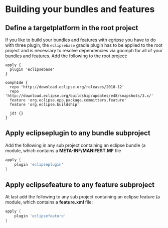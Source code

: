 # Building your bundles and features


## Define a targetplatform in the root project
If you like to build your bundles and features with egripse you have to do with three plugin,
the `eclipsebase` gradle plugin has to be applied to the root project and is necessary to resolve dependencies
via goomph for all of your bundles and features.
Add the following to the root project:
```grooy
apply {
  plugin 'eclipsebase'
}

oomphIde {
  repo 'http://download.eclipse.org/releases/2018-12'
  repo 'http://download.eclipse.org/buildship/updates/e48/snapshots/3.x/'
  feature 'org.eclipse.epp.package.committers.feature'
  feature 'org.eclipse.buildship'

  jdt {}
}
```

## Apply eclipseplugin to any bundle subproject
Add the following in any sub project containing an eclipse bundle (a module, which contains a **META-INF/MANIFEST.MF** file
```groovy
apply {
    plugin 'eclipseplugin'
}
```

## Apply eclipsefeature to any feature subproject
At last add the following to any sub project containing an eclipse feature (a module, which contains a **feature.xml** file:
```groovy
apply {
    plugin 'eclipsefeature'
}
```


